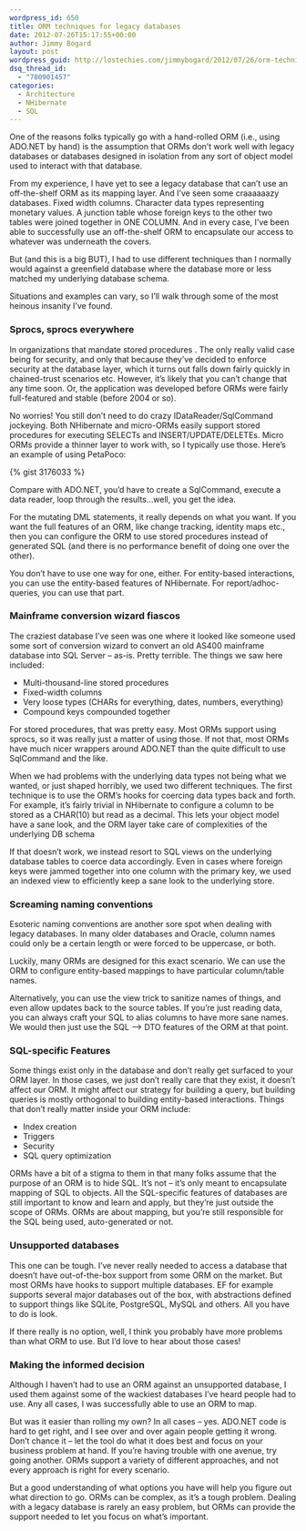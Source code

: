 ```yaml
---
wordpress_id: 650
title: ORM techniques for legacy databases
date: 2012-07-26T15:17:55+00:00
author: Jimmy Bogard
layout: post
wordpress_guid: http://lostechies.com/jimmybogard/2012/07/26/orm-techniques-for-legacy-databases/
dsq_thread_id:
  - "780901457"
categories:
  - Architecture
  - NHibernate
  - SQL
---
```

One of the reasons folks typically go with a hand-rolled ORM (i.e., using ADO.NET by hand) is the assumption that ORMs don’t work well with legacy databases or databases designed in isolation from any sort of object model used to interact with that database.

From my experience, I have yet to see a legacy database that can’t use an off-the-shelf ORM as its mapping layer. And I’ve seen some craaaaaazy databases. Fixed width columns. Character data types representing monetary values. A junction table whose foreign keys to the other two tables were joined together in ONE COLUMN. And in every case, I’ve been able to successfully use an off-the-shelf ORM to encapsulate our access to whatever was underneath the covers.

But (and this is a big BUT), I had to use different techniques than I normally would against a greenfield database where the database more or less matched my underlying database schema.

Situations and examples can vary, so I’ll walk through some of the most heinous insanity I’ve found.

### Sprocs, sprocs everywhere

In organizations that mandate stored procedures . The only really valid case being for security, and only that because they’ve decided to enforce security at the database layer, which it turns out falls down fairly quickly in chained-trust scenarios etc. However, it’s likely that you can’t change that any time soon. Or, the application was developed before ORMs were fairly full-featured and stable (before 2004 or so).

No worries! You still don’t need to do crazy IDataReader/SqlCommand jockeying. Both NHibernate and micro-ORMs easily support stored procedures for executing SELECTs and INSERT/UPDATE/DELETEs. Micro ORMs provide a thinner layer to work with, so I typically use those. Here’s an example of using PetaPoco:

{% gist 3176033 %}

Compare with ADO.NET, you’d have to create a SqlCommand, execute a data reader, loop through the results…well, you get the idea.

For the mutating DML statements, it really depends on what you want. If you want the full features of an ORM, like change tracking, identity maps etc., then you can configure the ORM to use stored procedures instead of generated SQL (and there is no performance benefit of doing one over the other).

You don’t have to use one way for one, either. For entity-based interactions, you can use the entity-based features of NHibernate. For report/adhoc-queries, you can use that part.

### Mainframe conversion wizard fiascos

The craziest database I’ve seen was one where it looked like someone used some sort of conversion wizard to convert an old AS400 mainframe database into SQL Server – as-is. Pretty terrible. The things we saw here included:

  * Multi-thousand-line stored procedures
  * Fixed-width columns
  * Very loose types (CHARs for everything, dates, numbers, everything)
  * Compound keys compounded together

For stored procedures, that was pretty easy. Most ORMs support using sprocs, so it was really just a matter of using those. If not that, most ORMs have much nicer wrappers around ADO.NET than the quite difficult to use SqlCommand and the like.

When we had problems with the underlying data types not being what we wanted, or just shaped horribly, we used two different techniques. The first technique is to use the ORM’s hooks for coercing data types back and forth. For example, it’s fairly trivial in NHibernate to configure a column to be stored as a CHAR(10) but read as a decimal. This lets your object model have a sane look, and the ORM layer take care of complexities of the underlying DB schema

If that doesn’t work, we instead resort to SQL views on the underlying database tables to coerce data accordingly. Even in cases where foreign keys were jammed together into one column with the primary key, we used an indexed view to efficiently keep a sane look to the underlying store.

### Screaming naming conventions

Esoteric naming conventions are another sore spot when dealing with legacy databases. In many older databases and Oracle, column names could only be a certain length or were forced to be uppercase, or both.

Luckily, many ORMs are designed for this exact scenario. We can use the ORM to configure entity-based mappings to have particular column/table names.

Alternatively, you can use the view trick to sanitize names of things, and even allow updates back to the source tables. If you’re just reading data, you can always craft your SQL to alias columns to have more sane names. We would then just use the SQL –> DTO features of the ORM at that point.

### SQL-specific Features

Some things exist only in the database and don’t really get surfaced to your ORM layer. In those cases, we just don’t really care that they exist, it doesn’t affect our ORM. It might affect our strategy for building a query, but building queries is mostly orthogonal to building entity-based interactions. Things that don’t really matter inside your ORM include:

  * Index creation
  * Triggers
  * Security
  * SQL query optimization

ORMs have a bit of a stigma to them in that many folks assume that the purpose of an ORM is to hide SQL. It’s not – it’s only meant to encapsulate mapping of SQL to objects. All the SQL-specific features of databases are still important to know and learn and apply, but they’re just outside the scope of ORMs. ORMs are about mapping, but you’re still responsible for the SQL being used, auto-generated or not.

### Unsupported databases

This one can be tough. I’ve never really needed to access a database that doesn’t have out-of-the-box support from some ORM on the market. But most ORMs have hooks to support multiple databases. EF for example supports several major databases out of the box, with abstractions defined to support things like SQLite, PostgreSQL, MySQL and others. All you have to do is look.

If there really is no option, well, I think you probably have more problems than what ORM to use. But I’d love to hear about those cases!

### Making the informed decision

Although I haven’t had to use an ORM against an unsupported database, I used them against some of the wackiest databases I’ve heard people had to use. Any all cases, I was successfully able to use an ORM to map.

But was it easier than rolling my own? In all cases – yes. ADO.NET code is hard to get right, and I see over and over again people getting it wrong. Don’t chance it – let the tool do what it does best and focus on your business problem at hand. If you’re having trouble with one avenue, try going another. ORMs support a variety of different approaches, and not every approach is right for every scenario.

But a good understanding of what options you have will help you figure out what direction to go. ORMs can be complex, as it’s a tough problem. Dealing with a legacy database is rarely an easy problem, but ORMs can provide the support needed to let you focus on what’s important.